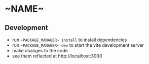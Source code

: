 # ~NAME~

## Development

- run `~PACKAGE_MANAGER~ install` to install dependencies
- run `~PACKAGE_MANAGER~ dev` to start the vite development server
- make changes to the code
- see them reflected at http://localhost:3000
